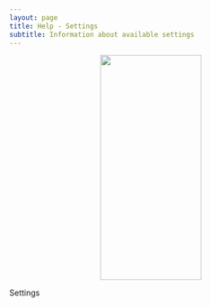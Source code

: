 ```yaml
---
layout: page
title: Help - Settings
subtitle: Information about available settings
---
```

<div class="container" align="center">
    <img src="../assets/img/search.jpg" width="180" height="400" />
    <p align="left">
      Settings
    </p>
</div>

